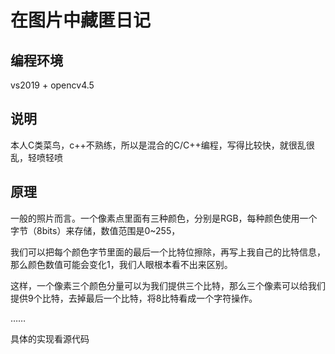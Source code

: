 # 在图片中藏匿日记

## 编程环境
vs2019 + opencv4.5

## 说明
本人C类菜鸟，c++不熟练，所以是混合的C/C++编程，写得比较快，就很乱很乱，轻喷轻喷

## 原理

一般的照片而言。一个像素点里面有三种颜色，分别是RGB，每种颜色使用一个字节（8bits）来存储，数值范围是0~255，

我们可以把每个颜色字节里面的最后一个比特位擦除，再写上我自己的比特信息，那么颜色数值可能会变化1，我们人眼根本看不出来区别。

这样，一个像素三个颜色分量可以为我们提供三个比特，那么三个像素可以给我们提供9个比特，去掉最后一个比特，将8比特看成一个字符操作。

……

具体的实现看源代码
